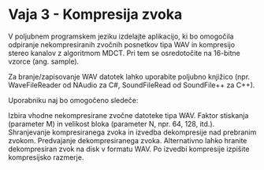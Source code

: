 # Vaja 3 - Kompresija zvoka

V poljubnem programskem jeziku izdelajte aplikacijo, ki bo omogočila odpiranje nekompresiranih zvočnih posnetkov tipa WAV in kompresijo stereo kanalov z algoritmom MDCT. Pri tem se osredotočite na 16-bitne vzorce (ang. sample).

Za branje/zapisovanje WAV datotek lahko uporabite poljubno knjižico (npr. WaveFileReader od NAudio za C#, SoundFileRead od SoundFile++ za C++).

Uporabniku naj bo omogočeno sledeče:

Izbira vhodne nekompresirane zvočne datoteke tipa WAV.
Faktor stiskanja (parameter M) in velikost bloka (parameter N, npr. 64, 128, itd.).
Shranjevanje kompresiranega zvoka in izvedba dekompresije nad prebranim zvokom.
Predvajanje dekompresiranega zvoka. Alternativno lahko hranite dekompresiran zvok na disk v formatu WAV.
Po izvedbi kompresije izpišite kompresijsko razmerje.